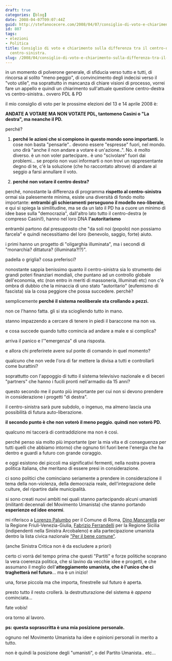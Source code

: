 ```yaml
---
draft: true
categories: [blog]
date: 2008-04-07T09:07:44Z
guid: http://stefanocecere.com/2008/04/07/consiglio-di-voto-e-chiarimento-sulla-differenza-tra-il-centro-destra-e-il-centro-sinistra/
id: 807
tags:
- elezioni
- Politica
title: Consiglio di voto e chiarimento sulla differenza tra il centro-destra e il
  centro-sinistra.
slug: /2008/04/consiglio-di-voto-e-chiarimento-sulla-differenza-tra-il-centro-destra-e-il-centro-sinistra/
---
```


in un momento di polverone generale, di sfiducia verso tutto e tutti, di rincorsa al solito "meno peggio", di convincimento degli indecisi verso il "voto utile", ma soprattutto in mancanza di chiare visioni di processo, vorrei fare un appello e quindi un chiarimento sull'attuale questione centro-destra vs centro-sinistra.. ovvero PDL & PD

il mio consiglio di voto per le prossime elezioni del 13 e 14 aprile 2008 è:
  
**ANDATE A VOTARE MA NON VOTATE PDL, tantomeno Casini o "La destra", ma neanche il PD.**

perché?

1) **perché le azioni che si compiono in questo mondo sono importanti.** le cose non basta "pensarle".. devono essere "espresse" fuori, nel mondo. uno dirà "anche il non andare a votare è un'azione..". No. è molto diverso. è un non voler partecipare.. è uno "scivolare" fuori dai problemi… se proprio non vuoi informarti o non trovi un rappresentante degno di te, c'è la soluzione (che ho raccontato altrove) di andare al seggio a farsi annullare il voto.
  
2) **perché non votare il centro destra?**
  
perché, nonostante la differenza di programma **rispetto al centro-sinistra** ormai sia palesemente minima, esiste una diversità di fondo molto importante: **entrambi gli schieramenti perseguono il modello neo-liberale**, e qui si spiega la similitudine, ma se da un lato il PD ha a cuore un minimo di idee base sulla "democrazia", dall'altro lato tutto il centro-destra (e compreso Casini!), hanno nel loro DNA **l'autoritarismo**

entrambi partono dal presupposto che "da soli noi (popolo) non possiamo farcela" e quindi necessitiamo del loro (benevolo, saggio, forte) aiuto.
  
i primi hanno un progetto di "oligarghia illuminata", ma i secondi di "monarchia? dittatura? (illuminata?!?)".
  
padella o griglia? cosa preferisci?

nonostante sappia benissimo quanto il centro-sinistra sia lo strumento dei grandi poteri finanziari mondiali, che puntano ad un controllo globale dell'economia, etc (non entro in meriti di massoneria, Illuminati etc) non c'è ombra di dubbio che la minaccia di uno stato "autoritario" (eufemismo di fascista) sia la cosa peggiore che possa succedere. perchè?</strong>

semplicemente **perché il sistema neoliberale sta crollando a pezzi.**
  
non ce l'hanno fatta. gli si sta sciogliendo tutto in mano.
  
stanno impazzendo a cercare di tenere in piedi il baraccone ma non va.
  
e cosa succede quando tutto comincia ad andare a male e si complica?
  
arriva il panico e l'"emergenza" di una risposta.

e allora chi preferirete avere sul ponte di comando in quel momento?
  
qualcuno che non vede l'ora di far mettere la divisa a tutti e controllarli come burattini?
  
soprattutto con l'appoggio di tutto il sistema televisivo nazionale e di beceri "partners" che hanno i fucili pronti nell'armadio da 15 anni?
  
questo secondo me il punto più importante per cui non si devono prendere in considerazione i progetti "di destra".
  
il centro-sinistra sarà pure subdolo, o ingenuo, ma almeno lascia una possibilità di futura auto-liberazione.

**il secondo punto è che non voterò il meno peggio. quindi non voterò PD.**
  
qualcuno mi taccerà di contraddizione ma non è così.
  
perché penso sia molto più importante (per la mia vita e di conseguenza per tutti quelli che abbiamo intorno) che ognuno tiri fuori bene l'energia che ha dentro e guardi a futuro con grande coraggio.
  
e oggi esistono dei piccoli ma significativi fermenti, nella nostra povera politica italiana, che meritano di essere presi in considerazione.
  
ci sono politici che cominciano seriamente a prendere in considerazione il tema della non-violenza, della democrazia reale, dell'integrazione delle culture, del ripartire dalle municipalità.
  
si sono creati nuovi ambiti nei quali stanno partecipando alcuni umanisti (militanti decennali del Movimento Umanista) che stanno portando **esperienze ed idee enormi**.

mi riferisco a [Lorenzo Palumbo](http://www.lorenzopalumbo.it) per il Comune di Roma, [Dino Mancarella](http://www.dinomancarella.it) per la Regione Friuli-Venezia-Giulia, [Fabrizio Ferrandelli](http://www.ferrandelli.it/) per la Regione Sicilia (indipendenti nella Sinistra Arcobaleno) e alla partecipazione umanista dentro la lista civica nazionale ["Per il bene comune"](http://www.perilbenecomune.net).

(anche Sinistra Critica non è da escludere a priori)

certo ci vorrà del tempo prima che questi "Partiti" e forze politiche scoprano la vera coerenza politica, che si lavino da vecchie idee e progetti, e che assumano il meglio dell'**atteggiamento umanista, che è l'unico che ci traghetterà nel futuro**… ma è un inizio!

una, forse piccola ma che importa, finestrelle sul futuro è aperta.
  
presto tutto il resto crollerà. la destrutturazione del sistema è _appena_ cominciata…

fate vobis!

ora torno al lavoro.

**ps: questa soprascritta è una mia posizione personale.**
  
ognuno nel Movimento Umanista ha idee e opinioni personali in merito a tutto.
  
non è quindi la posizione degli "umanisti", o del Partito Umanista.. etc…